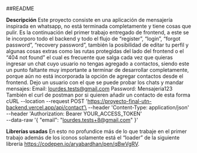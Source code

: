 ##README

**Descripción**
Este proyecto consiste en una aplicación de mensajería inspirada en whatsapp, no está terminada completamente y tiene cosas que pulir. Es la continuación del primer trabajo entregado de frontend, a este se le incorporo todo el backend y todo el flujo de “register”, “login”, “forgot password”, “recovery password”, también la posibilidad de editar tu perfil y algunas cosas extras como las rutas protegidas del lado del frontend o el “404 not found” el cual es frecuente que salga cada vez que quieras ingresar un chat cuyo usuario no tengas agregado a contactos, siendo este un punto faltante muy importante a terminar de  desarrollar completamente, porque aún no está incorporada la opción de agregar contactos desde el frontend.
Dejo un usuario con el que se puede probar los chats y mandar mensajes:
Email: lourdes.tests@gmail.com
Password: Mensajeria123
También el curl de postman por si quieren añadir un contacto de esta forma
cURL --location --request POST 'https://proyecto-final-utn-backend.vercel.app/api/contact’\
--header 'Content-Type: application/json' \
--header 'Authorization: Bearer YOUR_ACCESS_TOKEN' \
--data-raw '{
    "email": "lourdes.tests+8@gmail.com"
}'


**Librerías usadas**
En esto no profundice más de lo que trabaje en el primer trabajo además de los iconos solamente está el “loader” de la siguiente librería https://codepen.io/aryabardhan/pen/qBwVgRV.
